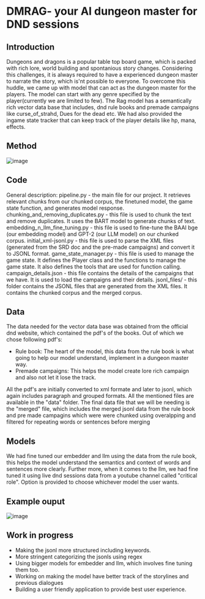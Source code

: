 # DMRAG- your AI dungeon master for DND sessions

## Introduction

Dungeons and dragons is a popular table top board game, which is packed with rich lore, world building and spontanious story changes. Considering this challenges, it is always required to have a experienced dungeon master to narrate the story, which is'nt possible to everyone. To overcome this huddle, we came up with model that can act as the dungeon master for the players. The model can start with any genre specified by the player(currently we are limited to few). The Rag model has a semantically rich vector data base that includes, dnd rule books and premade campaigns like curse_of_strahd, Dues for the dead etc. We had also provided the ingame state tracker that can keep track of the player details like hp, mana, effects. 

## Method
![image](https://github.com/user-attachments/assets/c93fc417-a755-4953-84d3-e3db0001a342)


## Code
General description:
pipeline.py - the main file for our project. It retrieves relevant chunks from our chunked corpus, the finetuned model, the game state function, and generates model response.
chunking_and_removing_duplicates.py - this file is used to chunk the text and remove duplicates. It uses the BART model to generate chunks of text.
embedding_n_llm_fine_tuning.py - this file is used to fine-tune the BAAI bge (our embedding model) and GPT-2 (our LLM model) on our chunked corpus. 
initial_xml-jsonl.py - this file is used to parse the XML files (generated from the SRD doc and the pre-made campaigns) and convert it to JSONL format.
game_state_manager.py - this file is used to manage the game state. It defines the Player class and the functions to manage the game state. It also defines the tools that are used for function calling.
campaign_details.json - this file contains the details of the campaigns that we have. It is used to load the campaigns and their details.
jsonl_files/ - this folder contains the JSONL files that are generated from the XML files. It contains the chunked corpus and the merged corpus.

## Data

The data needed for the vector data base was obtained from the official dnd website, which contained the pdf's of the books. Out of which we chose following pdf's:
* Rule book: The heart of the model, this data from the rule book is what going to help our model understand, implement in a dungeon master way.
* Premade campaigns: This helps the model create lore rich campaign and also not let it lose the track.

All the pdf's are initially converted to xml formate and later to jsonl, which again includes paragraph and grouped formats. All the mentioned files are available in the "data" folder. The final data file that we will be needing is the "merged" file, which includes the merged jsonl data from the rule book and pre made campagins which were were chunked using overalpping and filtered for repeating words or sentences before merging

## Models

We had fine tuned our embedder and llm using the data from the rule book, this helps the model understand the semantics and context of words and sentences more clearly. Further more, when it comes to the llm, we had fine tuned it using live dnd sessions data from a youtube channel called "critical role". Option is provided to choose whichever model the user wants.

## Example ouput

![image](https://github.com/user-attachments/assets/ede1a3d6-243e-4fae-bb27-57fa254ebec1)

## Work in progress

* Making the jsonl more structured including keywords.
* More stringent categorizing the jsonls using regex
* Using bigger models for embedder and llm, which involves fine tuning them too.
* Working on making the model have better track of the storylines and previous dialogues
* Building a user friendly application to provide best user experience.
  
